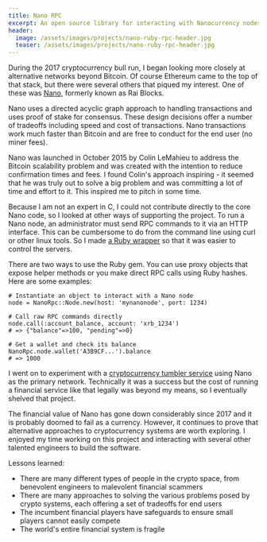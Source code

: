 ```yaml
---
title: Nano RPC
excerpt: An open source library for interacting with Nanocurrency nodes
header:
  image: /assets/images/projects/nano-ruby-rpc-header.jpg
  teaser: /assets/images/projects/nano-ruby-rpc-header.jpg
---
```


During the 2017 cryptocurrency bull run, I began looking more closely at alternative networks beyond Bitcoin. Of course Ethereum came to the top of that stack, but there were several others that piqued my interest. One of these was [Nano](https://en.wikipedia.org/wiki/Nano_(cryptocurrency)), formerly known as Rai Blocks.

Nano uses a directed acyclic graph approach to handling transactions and uses proof of stake for consensus. These design decisions offer a number of tradeoffs including speed and cost of transactions. Nano transactions work much faster than Bitcoin and are free to conduct for the end user (no miner fees).

Nano was launched in October 2015 by Colin LeMahieu to address the Bitcoin scalability problem and was created with the intention to reduce confirmation times and fees. I found Colin's approach inspiring - it seemed that he was truly out to solve a big problem and was committing a lot of time and effort to it. This inspired me to pitch in some time.

Because I am not an expert in C, I could not contribute directly to the core Nano code, so I looked at other ways of supporting the project. To run a Nano node, an administrator must send RPC commands to it via an HTTP interface. This can be cumbersome to do from the command line using curl or other linux tools. So I made [a Ruby wrapper](https://github.com/jcraigk/ruby_nano_rpc) so that it was easier to control the servers.

There are two ways to use the Ruby gem. You can use proxy objects that expose helper methods or you make direct RPC calls using Ruby hashes. Here are some examples:

```
# Instantiate an object to interact with a Nano node
node = NanoRpc::Node.new(host: 'mynanonode', port: 1234)

# Call raw RPC commands directly
node.call(:account_balance, account: 'xrb_1234')
# => {"balance"=>100, "pending"=>0}

# Get a wallet and check its balance
NanoRpc.node.wallet('A3B9CF...').balance
# => 1000
```

I went on to experiment with a [cryptocurrency tumbler service](https://en.wikipedia.org/wiki/Cryptocurrency_tumbler) using Nano as the primary network. Technically it was a success but the cost of running a financial service like that legally was beyond my means, so I eventually shelved that project.

The financial value of Nano has gone down considerably since 2017 and it is probably doomed to fail as a currency. However, it continues to prove that alternative approaches to cryptocurrency systems are worth exploring. I enjoyed my time working on this project and interacting with several other talented engineers to build the software.

Lessons learned:
  * There are many different types of people in the crypto space, from benevolent engineers to malevolent financial scammers
  * There are many approaches to solving the various problems posed by crypto systems, each offering a set of tradeoffs for end users
  * The incumbent financial players have safeguards to ensure small players cannot easily compete
  * The world's entire financial system is fragile
